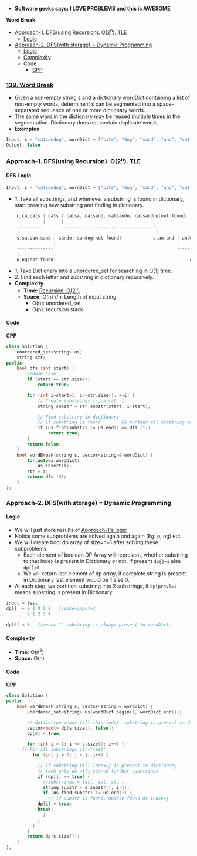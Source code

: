 - **Software geeks says: I LOVE PROBLEMS and this is AWESOME**

**Word Break**
- [Approach-1. DFS(using Recursion). O(2<sup>n</sup>). TLE](#a1)
  - [Logic](#l)
- [Approach-2. DFS(with storage) = Dynamic Programming](#a2)
  - [Logic](#l1)
  - [Complexity](#com)
  - Code
    - [CPP](#cpp)

### [139. Word Break](https://leetcode.com/problems/word-break/)
- Given a non-empty string s and a dictionary wordDict containing a list of non-empty words, determine if s can be segmented into a space-separated sequence of one or more dictionary words.
- The same word in the dictionary may be reused multiple times in the segmentation. Dictionary does not contain duplicate words.
- **Examples**
```c
Input: s = "catsandog", wordDict = ["cats", "dog", "sand", "and", "cat"]
Output: false
```

<a name=a1></a>
### Approach-1. DFS(using Recursion). O(2<sup>n</sup>). TLE
<a name=l></a>
#### DFS Logic
```c
Input: s = "catsandog", wordDict = ["cats", "dog", "sand", "and", "cat"]
```
- _1._ Take all substrings, and whenever a substring is found in dictionary, start creating new substring and finding in dictionary.
```c
    c,ca,cats | cats | catsa, catsand, catsando, catsandog(not found)
              |      |
    ----------       -------------------------------------
    |                                                    |
    s,sa,san,sand | sando, sandog(not found)            a,an,and | ando, andog(not found)
                  |                                              |
    --------------                                               -----
    |                                                                 |
    o,og(not found)                                                   o,og(not found)
```

  - *1.* Take Dictionary into a unordered_set for searching in O(1) time.
  - *2.* Find each letter and substring in dictionary recursively.
- **Complexity**
  - **Time:** [Recursion: O(2<sup>n</sup>)](/DS_Questions/README.md) 
  - **Space:** O(n) //n: Length of input string
    - O(n): unordered_set
    - O(n): recursion stack
#### Code
**CPP**
```cpp
class Solution {
    unordered_set<string> us;
    string str;
public:
    bool dfs (int start) {
        //Base case
        if (start == str.size())
            return true;

        for (int i=start+1; i<=str.size(); ++i) {
            // Create substrings (c,ca,cat..)
            string substr = str.substr(start, i-start);

            // Find substring in dictionary
            // if substring is found        && further all substring can be found in dictionary
            if (us.find(substr) != us.end() && dfs (i))
                return true;
        }
        return false;
    }
    bool wordBreak(string s, vector<string>& wordDict) {
        for(auto&i:wordDict)
            us.insert(i);
        str = s;
        return dfs (0);
    }
};
```

<a name=a2></a>
### Approach-2. DFS(with storage) = Dynamic Programming
<a name=l1></a>
#### Logic
- We will just store results of [Approach-1's logic](#l)
- Notice some subproblems are solved again and again (Eg: o, og) etc.
- We will create bool dp array of size=n+1 after solving these subproblems.
  - Each element of boolean DP Array will represent, whether substring to that index is present in Dictionary or not. if present `dp[]=1` else `dp[]=0`.
  - We will return last element of dp array, if complete string is present in Dictionary last element would be 1 else 0.
- At each step, we partition substring into 2 substrings, if `dp[prev]=1` means substring is present in Dictionary.    
```c
input = test
dp[]  = 0 0 0 0 0   //size=input+1
        0 1 2 3 4
        
dp[0] = 0   //means "" substring is always present in wordDict.        
```
<a name=com></a>
#### Complexity
- **Time:** O(n<sup>2</sup>)
- **Space:** O(n)

#### Code
<a name=cpp></a>
**CPP**
```cpp
class Solution {
public:
    bool wordBreak(string s, vector<string>& wordDict) {
        unordered_set<string> us(wordDict.begin(), wordDict.end());

        // dp[i]=true means till this index, substring is present in dictionary
        vector<bool> dp(s.size(), false);
        dp[0] = true;

        for (int i = 1; i <= s.size(); i++) {
	  // For all substrings str="test"
          for (int j = 0; j < i; j++) {

            // if substring till index=j is present in dictionary
            // then only we will search further substrings
            if (dp[j] == true) {
              //substrings = test, est, st, t
              string substr = s.substr(j, i-j);
              if (us.find(substr) != us.end()) {
                // if substr is found, update found at index=j
    		dp[i] = true;
    		break;
              }
            }
          }
        }
        return dp[s.size()];
    }
};
```
